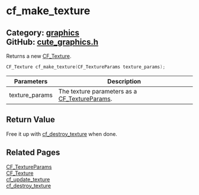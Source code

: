 [](../header.md ':include')

# cf_make_texture

Category: [graphics](/api_reference?id=graphics)  
GitHub: [cute_graphics.h](https://github.com/RandyGaul/cute_framework/blob/master/include/cute_graphics.h)  
---

Returns a new [CF_Texture](/graphics/cf_texture.md).

```cpp
CF_Texture cf_make_texture(CF_TextureParams texture_params);
```

Parameters | Description
--- | ---
texture_params | The texture parameters as a [CF_TextureParams](/graphics/cf_textureparams.md).

## Return Value

Free it up with [cf_destroy_texture](/graphics/cf_destroy_texture.md) when done.

## Related Pages

[CF_TextureParams](/graphics/cf_textureparams.md)  
[CF_Texture](/graphics/cf_texture.md)  
[cf_update_texture](/graphics/cf_update_texture.md)  
[cf_destroy_texture](/graphics/cf_destroy_texture.md)  
